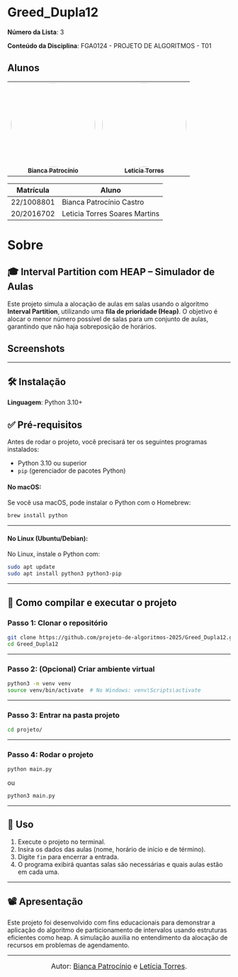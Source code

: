 # Greed_Dupla12

**Número da Lista**: 3


**Conteúdo da Disciplina**: FGA0124 - PROJETO DE ALGORITMOS - T01  


## Alunos


<div align = "center">
<table>
  <tr>
    <td align="center"><a href="https://github.com/BiancaPatrocinio7"><img style="border-radius: 50%;" src="https://github.com/BiancaPatrocinio7.png" width="190;" alt=""/><br /><sub><b>Bianca Patrocínio</b></sub></a><br /><a href="Link git" title="Rocketseat"></a></td>
    <td align="center"><a href="https://github.com/leticiatmartins"><img style="border-radius: 50%;" src="https://github.com/leticiatmartins.png" width="190px;" alt=""/><br /><sub><b>Leticia Torres </b></sub></a><br />
  </tr>
</table>

| Matrícula   | Aluno                             |
| ----------- | ---------------------------------- |
| 22/1008801  | Bianca Patrocínio Castro           |
| 20/2016702  | Leticia Torres Soares Martins      |
</div>

# Sobre 

## 🎓 Interval Partition com HEAP – Simulador de Aulas

Este projeto simula a alocação de aulas em salas usando o algoritmo **Interval Partition**, utilizando uma **fila de prioridade (Heap)**. O objetivo é alocar o menor número possível de salas para um conjunto de aulas, garantindo que não haja sobreposição de horários.



## Screenshots


---

## 🛠️ Instalação 
**Linguagem**: Python 3.10+

## ✅ Pré-requisitos

Antes de rodar o projeto, você precisará ter os seguintes programas instalados:

- Python 3.10 ou superior
- `pip` (gerenciador de pacotes Python)



#### No macOS:
Se você usa macOS, pode instalar o Python com o Homebrew:

```bash
brew install python
````

---

#### No Linux (Ubuntu/Debian):

No Linux, instale o Python com:

```bash
sudo apt update
sudo apt install python3 python3-pip
```

---

## 🚀 Como compilar e executar o projeto

### Passo 1: Clonar o repositório

```bash
git clone https://github.com/projeto-de-algoritmos-2025/Greed_Dupla12.git
cd Greed_Dupla12
```

---

### Passo 2: (Opcional) Criar ambiente virtual

```bash
python3 -m venv venv
source venv/bin/activate  # No Windows: venv\Scripts\activate
```

---

### Passo 3: Entrar na pasta projeto

```bash
cd projeto/
```

---

### Passo 4: Rodar o projeto

```bash
python main.py
```
ou

```bash
python3 main.py
```

---

## 🧪 Uso

1. Execute o projeto no terminal.
2. Insira os dados das aulas (nome, horário de início e de término).
3. Digite `fim` para encerrar a entrada.
4. O programa exibirá quantas salas são necessárias e quais aulas estão em cada uma.

---

## 📽️ Apresentação

Este projeto foi desenvolvido com fins educacionais para demonstrar a aplicação do algoritmo de particionamento de intervalos usando estruturas eficientes como heap. A simulação auxilia no entendimento da alocação de recursos em problemas de agendamento.

---

<font size="3"><p style="text-align: center">Autor: [Bianca Patrocínio](https://github.com/BiancaPatrocinio7) e [Letícia Torres](https://github.com/leticiatmartins).</p></font>

```



